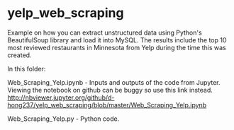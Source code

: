 # yelp_web_scraping

Example on how you can extract unstructured data using Python's BeautifulSoup library and load it into MySQL. The results include the top 10 most reviewed restaurants in Minnesota from Yelp during the time this was created. 

In this folder: 

Web_Scraping_Yelp.ipynb - Inputs and outputs of the code from Jupyter. 
Viewing the notebook on github can be buggy so use this link instead. 
http://nbviewer.jupyter.org/github/d-hong237/yelp_web_scraping/blob/master/Web_Scraping_Yelp.ipynb

Web_Scraping_Yelp.py - Python code.

